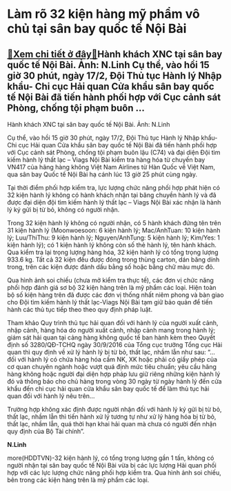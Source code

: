 Làm rõ 32 kiện hàng mỹ phẩm vô chủ tại sân bay quốc tế Nội Bài
==============================================================

[:gift:Xem chi tiết ở đây:gift:](https://hddtvn.com/lam-ro-32-kien-hang-my-pham-vo-chu-tai-san-bay-quoc-te-noi-bai/)Hành khách XNC tại sân bay quốc tế Nội Bài. Ảnh: N.Linh Cụ thể, vào hồi 15 giờ 30 phút, ngày 17/2, Đội Thủ tục Hành lý Nhập khẩu- Chi cục Hải quan Cửa khẩu sân bay quốc tế Nội Bài đã tiến hành phối hợp với Cục cảnh sát Phòng, chống tội phạm buôn …
-------------------------------------------------------------------------------------------------------------------------------------------------------------------------------------------------------------------------------------------------------







 






 Hành khách XNC tại sân bay quốc tế Nội Bài. Ảnh: N.Linh 


Cụ thể, vào hồi 15 giờ 30 phút, ngày 17/2, Đội Thủ tục Hành lý Nhập khẩu- Chi cục Hải quan Cửa khẩu sân bay quốc tế Nội Bài đã tiến hành phối hợp với Cục cảnh sát Phòng, chống tội phạm buôn lậu (C74) và đại diện Đội tìm kiếm hành lý thất lạc – Viags Nội Bài kiểm tra hàng hóa từ chuyến bay VN417 của hãng hàng không Việt Nam Airlines từ Hàn Quốc về Việt Nam, qua sân bay Quốc tế Nội Bài hạ cánh lúc 13 giờ 25 phút cùng ngày.


 Tại thời điểm phối hợp kiểm tra, lực lượng chức năng phối hợp phát hiện có 32 kiện hành lý không có hành khách nhận tại băng chuyền hành lý và đã được đại diện đội tìm kiếm hành lý thất lạc – Viags Nội Bài xác nhận là hành lý ký gửi bị từ bỏ, không có người nhận. 


 Trong 32 kiện hành lý không có người nhận, có 5 hành khách đứng tên trên 31 kiện hành lý (Moonwoesoon: 6 kiện hành lý; Mac/AnhTuan: 10 kiện hành lý; Luu/ThiThu: 9 kiện hành lý; Nguyen/AnhTung: 5 kiện hành lý; Kim/Yes: 1 kiện hành lý); có 1 kiện hành lý không còn số thẻ hành lý, tên hành khách. Qua kiểm tra lại trọng lượng hàng hóa, 32 kiện hành lý có tổng trọng lượng 933.6 kg. Tất cả 32 kiện đều được đóng trong thùng carton, dán băng dính trong, trên các kiện được đánh dấu bằng số hoặc bằng chữ màu mực đỏ. 


 Qua hình ảnh soi chiếu (chưa mở kiểm tra thực tế), các đơn vị chức năng phối hợp đánh giá sơ bộ 32 kiện hàng trên là mỹ phẩm các loại. Hiện toàn bộ số kiện hàng trên đã được các đơn vị thống nhất niêm phong và bàn giao cho Đội tìm kiếm hành lý thất lạc-Viags Nội Bài tạm giữ bảo quản để tiến hành các thủ tục tiếp theo theo quy định pháp luật.


 Tham khảo Quy trình thủ tục hải quan đối với hành lý của người xuất cảnh, nhập cảnh, hàng hóa do người xuất cảnh, nhập cảnh mang trong hành lý; giám sát hải quan tại cảng hàng không quốc tế ban hành kèm theo Quyết định số 3280/QĐ-TCHQ ngày 30/9/2016 của Tổng cục trưởng Tổng cục Hải quan thì quy định về xử lý hành lý bị từ bỏ, thất lạc, nhầm lẫn như sau: “… đối với hành lý có chứa hàng hóa cấm NK, XK hoặc phải có giấy phép của cơ quan chuyên ngành hoặc vượt quá định mức tiêu chuẩn; yêu cầu hãng hàng không hoặc người đại diện hợp pháp lưu giữ riêng những kiện hành lý đó và thông báo cho chủ hàng trong vòng 30 ngày từ ngày hành lý đến cửa khẩu đến chi cục hải quan cửa khẩu sân bay quốc tế để làm thủ tục hải quan đối với hành lý nêu trên…


 Trường hợp không xác định được người nhận đối với hành lý ký gửi bị từ bỏ, thất lạc, nhầm lẫn thì tiến hành xử lý tương tự như xử lý hàng hóa bị từ bỏ, thất lạc, nhầm lẫn, quá thời hạn khai hải quan mà chưa có người đến nhận quy định của Bộ Tài chính”.






**N.Linh**



more(HDDTVN)-32 kiện hành lý, có tổng trọng lượng gần 1 tấn, không có người nhận tại sân bay quốc tế Nội Bài vừa bị các lực lượng Hải quan phối hợp với các lực lượng chức năng phối hợp kiểm tra. Qua hình ảnh soi chiếu, bên trong các kiện hàng trên là mỹ phẩm các loại.

